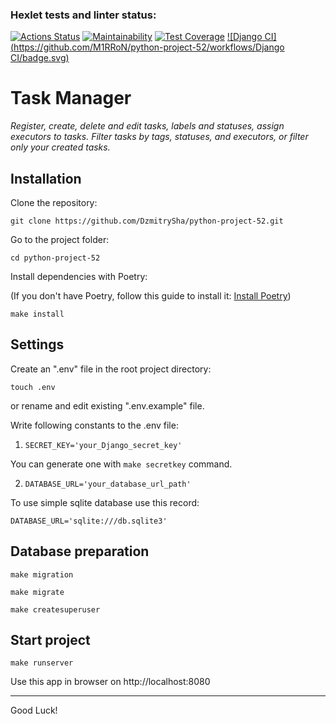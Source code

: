 ### Hexlet tests and linter status:
[![Actions Status](https://github.com/M1RRoN/python-project-52/workflows/hexlet-check/badge.svg)](https://github.com/M1RRoN/python-project-52/actions)
[![Maintainability](https://api.codeclimate.com/v1/badges/feb3c5fd658c71dc32e8/maintainability)](https://codeclimate.com/github/M1RRoN/python-project-52/maintainability)
[![Test Coverage](https://api.codeclimate.com/v1/badges/feb3c5fd658c71dc32e8/test_coverage)](https://codeclimate.com/github/M1RRoN/python-project-52/test_coverage)
[![Django CI](https://github.com/M1RRoN/python-project-52/workflows/Django CI/badge.svg)](https://github.com/M1RRoN/python-project-52/actions)

# Task Manager

_Register, create, delete and edit tasks, labels and statuses, assign executors to tasks. Filter tasks by tags, statuses, and executors, or filter only your created tasks._

## Installation

Clone the repository:

`git clone https://github.com/DzmitrySha/python-project-52.git`

Go to the project folder:

`cd python-project-52`

Install dependencies with Poetry:

(If you don't have Poetry, follow this guide to install it: [Install Poetry](https://python-poetry.org/docs/#installing-with-the-official-installer))

`make install`

## Settings

Create an ".env" file in the root project directory: 

`touch .env`

оr rename and edit existing ".env.example" file.

Write following constants to the .env file:

1. `SECRET_KEY='your_Django_secret_key'` 

You can generate one with `make secretkey` command.

2. `DATABASE_URL='your_database_url_path'` 

To use simple sqlite database use this record: 

`DATABASE_URL='sqlite:///db.sqlite3'`

## Database preparation

`make migration`

`make migrate`

`make createsuperuser`

## Start project

`make runserver`

Use this app in browser on http://localhost:8080

---
Good Luck!

